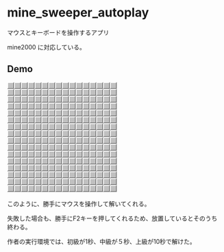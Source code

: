 # mine_sweeper_autoplay
マウスとキーボードを操作するアプリ

mine2000 に対応している。

## Demo

![result](https://github.com/enderman3020/mine_sweeper_autoplay/blob/master/auto_play.gif)

このように、勝手にマウスを操作して解いてくれる。

失敗した場合も、勝手にF2キーを押してくれるため、放置しているとそのうち終わる。

作者の実行環境では、初級が1秒、中級が５秒、上級が10秒で解けた。
